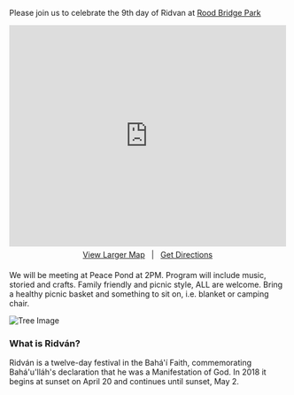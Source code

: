 Please join us to celebrate the 9th day of Ridvan at [Rood Bridge Park](https://www.google.com/maps/place/Rood+Bridge+Park/@45.4927928,-122.9503761,15z/data=!4m5!3m4!1s0x0:0x5fea6e1d2751c7df!8m2!3d45.4927928!4d-122.9503761)

<div>
     <iframe width="500" height="400" frameborder="0" src="https://www.bing.com/maps/embed?h=400&w=500&cp=45.49160909507954~-122.94977945103454&lvl=16&typ=d&sty=r&src=SHELL&FORM=MBEDV8" scrolling="no">
     </iframe>
     <div style="white-space: nowrap; text-align: center; width: 500px; padding: 6px 0;">
        <a id="largeMapLink" target="_blank" href="https://www.bing.com/maps?cp=45.49160909507954~-122.94977945103454&amp;sty=r&amp;lvl=16&amp;FORM=MBEDLD">View Larger Map</a> &nbsp; | &nbsp;
        <a id="dirMapLink" target="_blank" href="https://www.bing.com/maps/directions?cp=45.49160909507954~-122.94977945103454&amp;sty=r&amp;lvl=16&amp;rtp=~pos.45.49160909507954_-122.94977945103454____&amp;FORM=MBEDLD">Get Directions</a>
    </div>
</div>

We will be meeting at Peace Pond at 2PM. Program will include music, storied and crafts. Family friendly and picnic style, ALL are welcome. Bring a healthy picnic basket and something to sit on, i.e. blanket or camping chair.

![Tree Image](https://cyberious.github.com/ridvan/tree.jpg)

### What is Ridván?
Ridván is a twelve-day festival in the Bahá'í Faith, commemorating Bahá'u'lláh's declaration that he was a Manifestation of God. In 2018 it begins at sunset on April 20 and continues until sunset, May 2.
